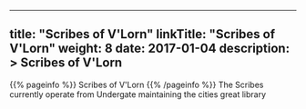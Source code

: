 
---
title: "Scribes of V&#039;Lorn"
linkTitle: "Scribes of V&#039;Lorn"
weight: 8
date: 2017-01-04
description: >
 Scribes of V&#039;Lorn
---

{{% pageinfo %}}
Scribes of V&#039;Lorn
{{% /pageinfo %}}
The Scribes currently operate from Undergate maintaining the cities great library

